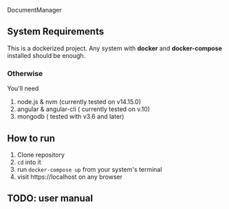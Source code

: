 DocumentManager

## System Requirements
This is a dockerized project. Any system with **docker** and **docker-compose** installed should be enough.

### Otherwise
You'll need
1. node.js & nvm (currently tested on v14.15.0)
2. angular & angular-cli ( currently tested on v.10)
3. mongodb ( tested with v3.6 and later)

## How to run
1. Clone repository
2. `cd` into it
3. run `docker-compose up` from your system's terminal
4. visit https://localhost on any browser

## TODO: user manual
